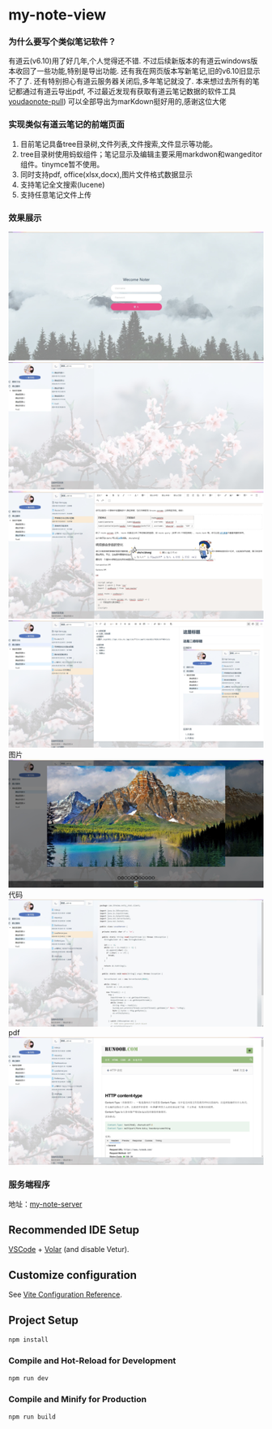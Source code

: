 # my-note-view
### 为什么要写个类似笔记软件？
有道云(v6.10)用了好几年,个人觉得还不错. 不过后续新版本的有道云windows版本收回了一些功能,特别是导出功能. 
还有我在网页版本写新笔记,旧的v6.10旧显示不了了. 还有特别担心有道云服务器关闭后,多年笔记就没了.
本来想过去所有的笔记都通过有道云导出pdf, 不过最近发现有获取有道云笔记数据的软件工具[youdaonote-pull](https://github.com/DeppWang/youdaonote-pull))
可以全部导出为marKdown挺好用的,感谢这位大佬

###  实现类似有道云笔记的前端页面
1. 目前笔记具备tree目录树,文件列表,文件搜索,文件显示等功能。
2. tree目录树使用蚂蚁组件；笔记显示及编辑主要采用markdwon和wangeditor组件。tinymce暂不使用。
3. 同时支持pdf, office(xlsx,docx),图片文件格式数据显示
4. 支持笔记全文搜索(lucene)
5. 支持任意笔记文件上传

### 效果展示
![登录](./resources/note-login.png)
![主页](./resources/main-show.png)
![wer](./resources/wer-input.png)
![md](./resources/markdown-show.png)
图片
![图片show](./resources/img-show.png)
代码
![codeshow](./resources/code-show.png)
pdf
![pdfshow](./resources/pdf-show.png)


### 服务端程序
地址：[my-note-server](https://github.com/yangmingsen/my-note-server)

## Recommended IDE Setup

[VSCode](https://code.visualstudio.com/) + [Volar](https://marketplace.visualstudio.com/items?itemName=Vue.volar) (and disable Vetur).

## Customize configuration

See [Vite Configuration Reference](https://vitejs.dev/config/).

## Project Setup

```sh
npm install
```

### Compile and Hot-Reload for Development

```sh
npm run dev
```

### Compile and Minify for Production

```sh
npm run build
```
